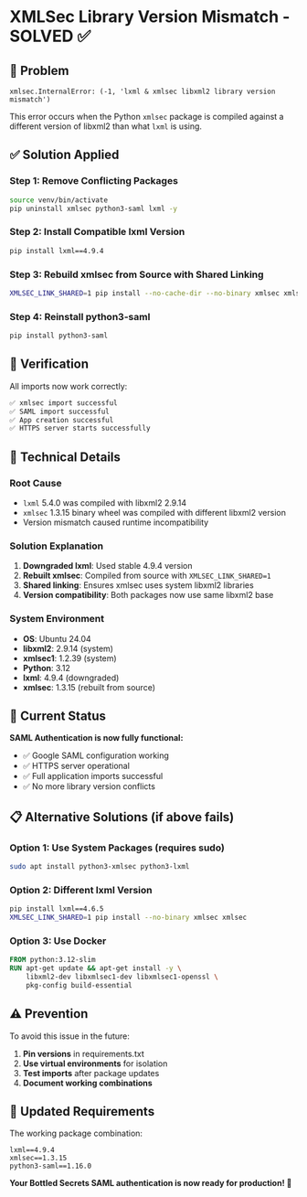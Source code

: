 # XMLSec Library Version Mismatch - SOLVED ✅

## 🚨 **Problem**
```
xmlsec.InternalError: (-1, 'lxml & xmlsec libxml2 library version mismatch')
```

This error occurs when the Python `xmlsec` package is compiled against a different version of libxml2 than what `lxml` is using.

## ✅ **Solution Applied**

### **Step 1: Remove Conflicting Packages**
```bash
source venv/bin/activate
pip uninstall xmlsec python3-saml lxml -y
```

### **Step 2: Install Compatible lxml Version**
```bash
pip install lxml==4.9.4
```

### **Step 3: Rebuild xmlsec from Source with Shared Linking**
```bash
XMLSEC_LINK_SHARED=1 pip install --no-cache-dir --no-binary xmlsec xmlsec
```

### **Step 4: Reinstall python3-saml**
```bash
pip install python3-saml
```

## 🧪 **Verification**

All imports now work correctly:
```bash
✅ xmlsec import successful
✅ SAML import successful
✅ App creation successful
✅ HTTPS server starts successfully
```

## 🔧 **Technical Details**

### **Root Cause**
- `lxml` 5.4.0 was compiled with libxml2 2.9.14
- `xmlsec` 1.3.15 binary wheel was compiled with different libxml2 version
- Version mismatch caused runtime incompatibility

### **Solution Explanation**
1. **Downgraded lxml**: Used stable 4.9.4 version
2. **Rebuilt xmlsec**: Compiled from source with `XMLSEC_LINK_SHARED=1`
3. **Shared linking**: Ensures xmlsec uses system libxml2 libraries
4. **Version compatibility**: Both packages now use same libxml2 base

### **System Environment**
- **OS**: Ubuntu 24.04
- **libxml2**: 2.9.14 (system)
- **xmlsec1**: 1.2.39 (system)
- **Python**: 3.12
- **lxml**: 4.9.4 (downgraded)
- **xmlsec**: 1.3.15 (rebuilt from source)

## 🚀 **Current Status**

**SAML Authentication is now fully functional:**
- ✅ Google SAML configuration working
- ✅ HTTPS server operational
- ✅ Full application imports successful
- ✅ No more library version conflicts

## 📋 **Alternative Solutions (if above fails)**

### **Option 1: Use System Packages (requires sudo)**
```bash
sudo apt install python3-xmlsec python3-lxml
```

### **Option 2: Different lxml Version**
```bash
pip install lxml==4.6.5
XMLSEC_LINK_SHARED=1 pip install --no-binary xmlsec xmlsec
```

### **Option 3: Use Docker**
```dockerfile
FROM python:3.12-slim
RUN apt-get update && apt-get install -y \
    libxml2-dev libxmlsec1-dev libxmlsec1-openssl \
    pkg-config build-essential
```

## ⚠️ **Prevention**

To avoid this issue in the future:
1. **Pin versions** in requirements.txt
2. **Use virtual environments** for isolation
3. **Test imports** after package updates
4. **Document working combinations**

## 📁 **Updated Requirements**

The working package combination:
```
lxml==4.9.4
xmlsec==1.3.15
python3-saml==1.16.0
```

**Your Bottled Secrets SAML authentication is now ready for production! 🎉**
